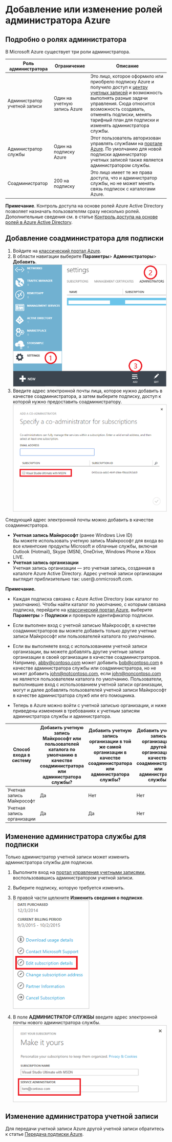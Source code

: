 <properties
	pageTitle="Добавление или изменение ролей администратора Azure | Microsoft Azure"
	description="Инструкции по добавлению или изменению соадминистратора Azure, администратора службы или администратора учетной записи"
	services="billing"
	documentationCenter=""
	authors="genlin"
	manager="msmbaldwin"
	editor="meerak"
	/>

<tags
	ms.service="billing"
	ms.workload="na"
	ms.tgt_pltfrm="na"
	ms.devlang="na"
	ms.topic="article"
	ms.date="12/21/2015"
	ms.author="genli"/>

# Добавление или изменение ролей администратора Azure

## Подробно о ролях администратора

В Microsoft Azure существует три роли администратора.

| Роль администратора | Ограничение | Описание
| ------------- | ------------- |---------------|
|Администратор учетной записи | Один на учетную запись Azure |Это лицо, которое оформило или приобрело подписку Azure и получило доступ к [центру учетных записей](https://account.windowsazure.com/Home/Index) и возможность выполнять разные задачи управления. Сюда относится возможность создавать, отменять подписки, менять тарифный план для подписки и изменять администратора службы.
| Администратор службы | Один на подписку Azure |Этот пользователь авторизован управлять службами на [портале Azure](https://manage.windowsazure.com/). По умолчанию для новой подписки администратор учетных записей также является администратором службы.|
|Соадминистратор|200 на подписку|Это лицо имеет те же права доступа, что и администратор службы, но не может менять связь подписок с каталогами Azure.|

**Примечание**. Контроль доступа на основе ролей Azure Active Directory позволяет назначать пользователям сразу несколько ролей. Дополнительные сведения см. в статье [Контроль доступа на основе ролей в Azure Active Directory](./active-directory/role-based-access-control-configure.md).
## Добавление соадминистратора для подписки
1. Войдите на [классический портал Azure](https://manage.windowsazure.com/).
2. В области навигации выберите **Параметры**> **Администраторы**> **Добавить**. </br>![addcodmin](./media/billing-add-change-azure-subscription-administrator/addcoadmin.png)
3. Введите адрес электронной почты лица, которое нужно добавить в качестве соадминистратора, а затем выберите подписку, доступ к которой нужно предоставить соадминистратору.</br> ![addcoadmin2](./media/billing-add-change-azure-subscription-administrator/addcoadmin2.png)</br>

Следующий адрес электронной почты можно добавить в качестве соадминистратора.

* **Учетная запись Майкрософт** (ранее Windows Live ID) </br> Вы можете использовать учетную запись Майкрософт для входа во все клиентские продукты Microsoft и облачные службы, включая Outlook (Hotmail), Skype (MSN), OneDrive, Windows Phone и Xbox LIVE.
* **Учетная запись организации**</br> Учетная запись организации — это учетная запись, созданная в каталоге Azure Active Directory. Адрес учетной записи организации выглядит приблизительно так: user@<your domain>.onmicrosoft.com.

**Примечание.**

 * Каждая подписка связана с Azure Active Directory (как каталог по умолчанию). Чтобы найти каталог по умолчанию, с которым связана подписка, перейдите на [классический портал Azure](https://manage.windowsazure.com/), выберите **Параметры** > **Подписки** и проверьте идентификатор подписки.

 * Если выполнен вход с учетной записью Майкрософт, в качестве соадминистраторов вы можете добавить только другие учетные записи Майкрософт или пользователей каталога по умолчанию.
 * Если вы выполняете вход с использованием учетной записи организации, вы можете добавлять другие учетные записи организации в своей организации в качестве соадминистраторов. Например, abby@contoso.com может добавить bob@contoso.com в качестве администратора службы или соадминистратора, но не может добавить john@notcontoso.com, если john@noncontoso.com не является пользователем каталога по умолчанию. Пользователи, выполнившие вход с использованием учетной записи организации, могут и далее добавлять пользователей учетной записи Майкрософт в качестве администратора служб или его помощника.
 * Теперь в Azure можно войти с учетной записью организации, и ниже приведены изменения в требованиях к учетным записям администратора службы и администратора.

| Способ входа в систему| Добавить учетную запись Майкрософт или пользователей каталога по умолчанию в качестве соадминистратора или администратора службы? |Добавить учетную запись организации в той же самой организации в качестве соадминистратора или администратора службы? |Добавить учетную запись организации в другой организации в качестве соадминистратора или администратора службы?
| ------------- | ------------- |---------------|---------------|
|Учетная запись Майкрософт |Да|Нет|Нет|
|Учетная запись организации|Да|Да|Нет|

## Изменение администратора службы для подписки
Только администратор учетной записи может изменить администратора службы для подписки.

1. Выполните вход на [портал управления учетными записями](https://account.windowsazure.com/subscriptions), воспользовавшись администратором учетной записи.
2. Выберите подписку, которую требуется изменить.
3. В правой части щелкните **Изменить сведения о подписке**. </br> ![editsub](./media/billing-add-change-azure-subscription-administrator/editsub.png)

4. В поле **АДМИНИСТРАТОР СЛУЖБЫ** введите адрес электронной почты нового администратора службы. ![changeSA](./media/billing-add-change-azure-subscription-administrator/changeSA.png)

## Изменение администратора учетной записи

Для передачи учетной записи Azure другой учетной записи обратитесь к статье [Передача подписки Azure](../billing-subscription-transfer.md).

<!---HONumber=AcomDC_1223_2015-->